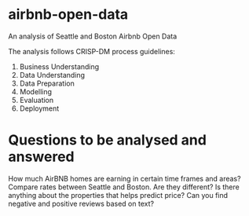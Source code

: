 # airbnb-open-data
An analysis of Seattle and Boston Airbnb Open Data

The analysis follows CRISP-DM process guidelines:

1. Business Understanding
2. Data Understanding
3. Data Preparation
4. Modelling
5. Evaluation
6. Deployment

# Questions to be analysed and answered

How much AirBNB homes are earning in certain time frames and areas?
Compare rates between Seattle and Boston. Are they different?
Is there anything about the properties that helps predict price?
Can you find negative and positive reviews based on text?
